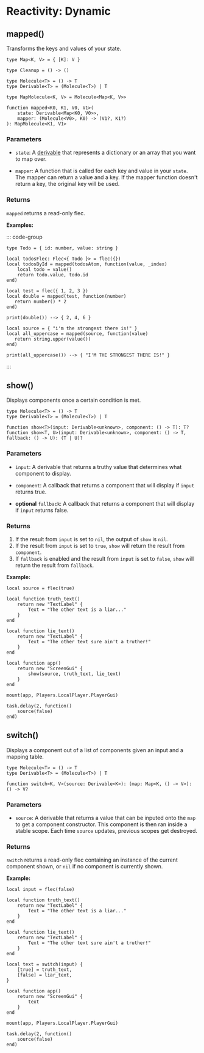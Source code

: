 # Reactivity: Dynamic

## mapped()

Transforms the keys and values of your state.

```luau
type Map<K, V> = { [K]: V }

type Cleanup = () -> ()

type Molecule<T> = () -> T
type Derivable<T> = (Molecule<T>) | T

type MapMolecule<K, V> = Molecule<Map<K, V>>

function mapped<K0, K1, V0, V1>(
    state: Derivable<Map<K0, V0>>, 
    mapper: (Molecule<V0>, K0) -> (V1?, K1?)
): MapMolecule<K1, V1>
```

### Parameters

-   `state`: A [derivable](../tutorials/fundamentals/derivable) that represents a dictionary or an array that you want to map over.

-   `mapper`: A function that is called for each key and value in your `state`. The mapper can return a value and a key. If the mapper function doesn't return a key, the original key will be used.


### Returns

`mapped` returns a read-only flec.

**Examples:**

::: code-group
```luau [Example A]
type Todo = { id: number, value: string }

local todosFlec: Flec<{ Todo }> = flec({})
local todosById = mapped(todosAtom, function(value, _index)
    local todo = value()
	return todo.value, todo.id
end)
```

```luau [Example B]
local test = flec({ 1, 2, 3 })
local double = mapped(test, function(number) 
   return number() * 2
end)

print(double()) --> { 2, 4, 6 }
```

```luau [Example C]
local source = { "i'm the strongest there is!" }
local all_uppercase = mapped(source, function(value) 
   return string.upper(value())
end)

print(all_uppercase()) --> { "I'M THE STRONGEST THERE IS!" }
```
:::


## show()

Displays components once a certain condition is met.

```luau
type Molecule<T> = () -> T
type Derivable<T> = (Molecule<T>) | T

function show<T>(input: Derivable<unknown>, component: () -> T): T?
function show<T, U>(input: Derivable<unknown>, component: () -> T, fallback: () -> U): (T | U)?
```

### Parameters

-   `input`: A derivable that returns a truthy value that determines what component to display.

-   `component`: A callback that returns a component that will display if `input` returns true.

-   **optional** `fallback`: A callback that returns a component that will display if `input` returns false.


### Returns

1. If the result from `input` is set to `nil`, the output of `show` is `nil`.
2. If the result from `input` is set to `true`, `show` will return the result from `component`.
3. If `fallback` is enabled and the result from `input` is set to `false`, `show` will return the result from `fallback`.

**Example:**

```luau
local source = flec(true)

local function truth_text()
    return new "TextLabel" {
        Text = "The other text is a liar..."
    }
end

local function lie_text()
    return new "TextLabel" {
        Text = "The other text sure ain't a truther!"
    }
end

local function app()
    return new "ScreenGui" {
        show(source, truth_text, lie_text)
    }
end

mount(app, Players.LocalPlayer.PlayerGui)

task.delay(2, function()
    source(false)
end)
```

## switch()

Displays a component out of a list of components given an input and a mapping table.

```luau
type Molecule<T> = () -> T
type Derivable<T> = (Molecule<T>) | T

function switch<K, V>(source: Derivable<K>): (map: Map<K, () -> V>): () -> V?
```

### Parameters

-   `source`: A derivable that returns a value that can be inputed onto the `map` to get a component constructor. This component is then ran inside a stable scope. Each time `source` updates, previous scopes get destroyed.

### Returns

`switch` returns a read-only flec containing an instance of the current component shown, or `nil` if no component is currently shown.

**Example:**
```luau
local input = flec(false)

local function truth_text()
    return new "TextLabel" {
        Text = "The other text is a liar..."
    }
end

local function lie_text()
    return new "TextLabel" {
        Text = "The other text sure ain't a truther!"
    }
end

local text = switch(input) {
    [true] = truth_text,
    [false] = liar_text,
}

local function app()
    return new "ScreenGui" {
        text
    }
end

mount(app, Players.LocalPlayer.PlayerGui)

task.delay(2, function()
    source(false)
end)
```